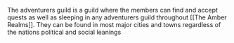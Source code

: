 The adventurers guild is a guild where the members can find and accept quests as well as sleeping in any adventurers guild throughout [[The Amber Realms]]. They can be found in most major cities and towns regardless of the nations political and social leanings 

